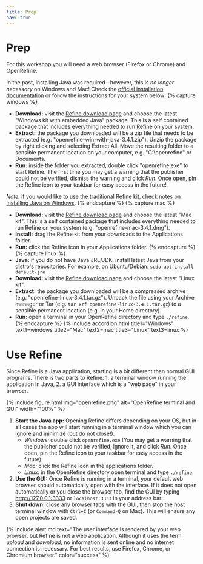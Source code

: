 ```yaml
---
title: Prep
nav: true
---
```


# Prep

For this workshop you will need a web browser (Firefox or Chrome) and OpenRefine. 

In the past, installing Java was required--however, this is *no longer necessary* on Windows and Mac!
Check the [official installation documentation](https://docs.openrefine.org/manual/installing) or follow the instructions for your system below:
{% capture windows %}
- **Download:** visit the [Refine download page](https://openrefine.org/download.html) and choose the latest "Windows kit with embedded Java" package. This is a self contained package that includes everything needed to run Refine on your system.
- **Extract:** the package you downloaded will be a zip file that needs to be extracted (e.g. "openrefine-win-with-java-3.4.1.zip"). Unzip the package by right clicking and selecting Extract All. Move the resulting folder to a sensible permanent location on your computer, e.g. "C:\openrefine\" or Documents.
- **Run:** inside the folder you extracted, double click "openrefine.exe" to start Refine. The first time you may get a warning that the publisher could not be verified, dismiss the warning and click *Run*. Once open, pin the Refine icon to your taskbar for easy access in the future! 

*Note:* if you would like to use the traditional Refine kit, check [notes on installing Java on Windows](https://evanwill.github.io/openrefine-b/content/win-java.html).
{% endcapture %}
{% capture mac %}
- **Download:** visit the [Refine download page](https://openrefine.org/download.html) and choose the latest "Mac kit". This is a self contained package that includes everything needed to run Refine on your system (e.g. "openrefine-mac-3.4.1.dmg").
- **Install:** drag the Refine kit from your downloads to the Applications folder.
- **Run:** click the Refine icon in your Applications folder. 
{% endcapture %}
{% capture linux %}
- **Java:** if you do not have Java JRE/JDK, install latest Java from your distro's repositories. For example, on Ubuntu/Debian: `sudo apt install default-jre`
- **Download:** visit the [Refine download page](https://openrefine.org/download.html) and choose the latest "Linux kit".
- **Extract:** the package you downloaded will be a compressed archive (e.g. "openrefine-linux-3.4.1.tar.gz"). Unpack the file using your Archive manager or Tar (e.g. `tar xzf openrefine-linux-3.4.1.tar.gz`) to a sensible permanent location (e.g. in your Home directory).
- **Run:** open a terminal in your OpenRefine directory and type `./refine`.
{% endcapture %}
{% include accordion.html title1="Windows" text1=windows title2="Mac" text2=mac title3="Linux" text3=linux %}

# Use Refine

Since Refine is a Java application, starting is a bit different than normal GUI programs. 
There is two parts to Refine: 1. a terminal window running the application in Java, 2. a GUI interface which is a "web page" in your browser.

{% include figure.html img="openrefine.png" alt="OpenRefine terminal and GUI" width="100%" %}

1. **Start the Java app:** Opening Refine differs depending on your OS, but in all cases the app will start running in a terminal window which you can ignore and minimize (but do not close!).
    - *Windows:* double click `openrefine.exe` (You may get a warning that the publisher could not be verified, ignore it, and click *Run*. Once open, pin the Refine icon to your taskbar for easy access in the future). 
    - *Mac:* click the Refine icon in the applications folder. 
    - *Linux:* in the OpenRefine directory open terminal and type `./refine`.
2. **Use the GUI:** Once Refine is running in a terminal, your default web browser should automatically open with the interface. If it does not open automatically or you close the browser tab, find the GUI by typing <http://127.0.0.1:3333> or `localhost:3333` in your address bar. 
3. **Shut down:** close any browser tabs with the GUI, then stop the host terminal window with `Ctrl+C` (or `Command-Q` on Mac). This will ensure any open projects are saved.

{% include alert.md text="The user interface is rendered by your web browser, but Refine is not a web application. 
Although it uses the term *upload* and *download*, no information is sent online and no internet connection is necessary.
For best results, use Firefox, Chrome, or Chromium browser." color="success" %}
